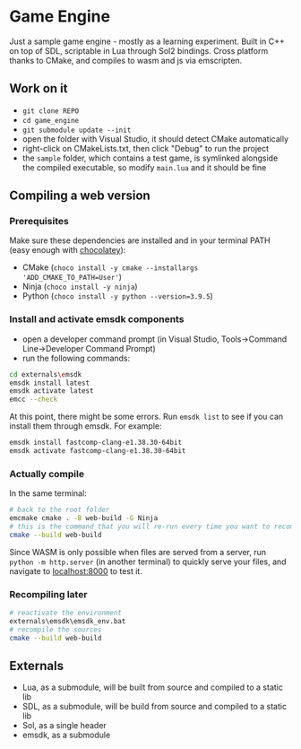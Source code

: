 # Game Engine

Just a sample game engine - mostly as a learning experiment.
Built in C++ on top of SDL, scriptable in Lua through Sol2 bindings. Cross platform thanks to CMake, and compiles to wasm and js via emscripten.


## Work on it
- `git clone REPO`
- `cd game_engine`
- `git submodule update --init`
- open the folder with Visual Studio, it should detect CMake automatically
- right-click on CMakeLists.txt, then click "Debug" to run the project
- the `sample` folder, which contains a test game, is symlinked alongside the compiled executable, so modify `main.lua` and it should be fine

## Compiling a web version
### Prerequisites
Make sure these dependencies are installed and in your terminal PATH (easy enough with [chocolatey](https://chocolatey.org/)):
- CMake (`choco install -y cmake --installargs 'ADD_CMAKE_TO_PATH=User'`)
- Ninja (`choco install -y ninja`)
- Python (`choco install -y python --version=3.9.5`)

### Install and activate emsdk components
- open a developer command prompt (in Visual Studio, Tools->Command Line->Developer Command Prompt)
- run the following commands:
```sh
cd externals\emsdk
emsdk install latest
emsdk activate latest
emcc --check
```
At this point, there might be some errors. Run `emsdk list` to see if you can install them through emsdk.
For example:
```sh
emsdk install fastcomp-clang-e1.38.30-64bit
emsdk activate fastcomp-clang-e1.38.30-64bit
```

### Actually compile
In the same terminal:
```sh
# back to the root folder
emcmake cmake . -B web-build -G Ninja
# this is the command that you will re-run every time you want to recompile
cmake --build web-build
```
Since WASM is only possible when files are served from a server, run `python -m http.server` (in another terminal) to quickly serve your files, and navigate to [localhost:8000](http://localhost:8000) to test it.


### Recompiling later
```sh
# reactivate the environment
externals\emsdk\emsdk_env.bat
# recompile the sources
cmake --build web-build
```

## Externals
- Lua, as a submodule, will be built from source and compiled to a static lib
- SDL, as a submodule, will be build from source and compiled to a static lib
- Sol, as a single header
- emsdk, as a submodule
